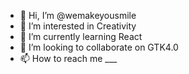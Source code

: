 - 👋 Hi, I’m @wemakeyousmile
- 👀 I’m interested in Creativity
- 🌱 I’m currently learning React
- 💞️ I’m looking to collaborate on GTK4.0
- 📫 How to reach me ___

<!---
wemakeyousmile/wemakeyousmile is a ✨ special ✨ repository because its `README.md` (this file) appears on your GitHub profile.
You can click the Preview link to take a look at your changes.
--->

